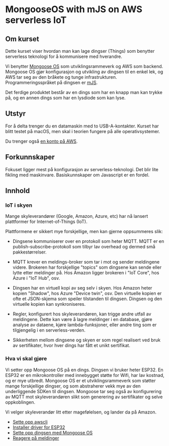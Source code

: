# MongooseOS with mJS on AWS serverless IoT

## Om kurset

Dette kurset viser hvordan man kan lage dingser (Things) som benytter serverless teknologi for å kommunisere med hverandre.

Vi benytter [Mongoose OS](https://mongoose-os.com/) som utviklingsrammeverk og AWS som backend. Mongoose OS gjør konfigurasjon og utvikling av dingsen til en enkel lek, og AWS tar seg av den bråkete og tunge infrastrukturen. Programmeringsspråket på dingsen er [mJS](https://github.com/cesanta/mjs).

Det ferdige produktet består av en dings som har en knapp man kan trykke på, og en annen dings som har en lysdiode som kan lyse.

## Utstyr

For å delta trenger du en datamaskin med to USB-A-kontakter. Kurset har blitt testet på macOS, men skal i teorien fungere på alle operativsystemer.

Du trenger også [en konto på AWS](https://portal.aws.amazon.com/billing/signup#/start).

## Forkunnskaper

Fokuset ligger mest på konfigurasjon av serverless-teknologi. Det blir lite fikling med maskinvare. Basiskunnskaper om Javascript er en fordel.

## Innhold

### IoT i skyen

Mange skyleverandører (Google, Amazon, Azure, etc) har nå lansert plattformer for Internet-of-Things (IoT).

Plattformene er sikkert mye forskjellige, men kan gjerne oppsummeres slik:

* Dingsene kommuniserer over en protokoll som heter MQTT. MQTT er en publish-subscribe-protokoll som tilbyr lav overhead og dermed små pakkestørrelser.

* MQTT krever en meldings-broker som tar i mot og sender meldingene videre. Brokeren har forskjellige "topics" som dingsene kan sende eller lytte etter meldinger på. Hos Amazon ligger brokeren i "IoT Core", hos Azure i "IoT Hub", osv.

* Dingsen har en virtuell kopi av seg selv i skyen. Hos Amazon heter kopien "Shadow", hos Azure "Device twin", osv. Den virtuelle kopien er ofte et JSON-skjema som speiler tilstanden til dingsen. Dingsen og den virtuelle kopien kan synkroniseres.

* Regler, konfigurert hos skyleverandøren, kan trigge andre utfall av meldingene. Dette kan være å lagre meldinger i en database, gjøre analyse av dataene, kjøre lambda-funksjoner, eller andre ting som er tilgjengelig i en serverless-verden.

* Sikkerheten mellom dingsene og skyen er som regel realisert ved bruk av sertifikater, hvor hver dings har fått et unikt sertifikat.

### Hva vi skal gjøre

Vi setter opp Mongoose OS på en dings. Dingsen vi bruker heter ESP32. En ESP32 er en mikrokontroller med innebygget støtte for Wifi, har lav kostnad, og er mye utbredt. Mongoose OS er et utviklingsrammeverk som støtter mange forskjellige dingser, og som abstraherer vekk mye av den underliggende SDKen til dingsen. Mongoose tar seg også av konfigurering av MQTT mot skyleverandøren slikt som generering av sertifikater og selve oppkoblingen.

Vi velger skyleverandør litt etter magefølelsen, og lander da på Amazon.

* [Sette opp awscli](./tools)
* [Installer driver for ESP32](./usb-uart)
* [Sette opp dingsen med Mongoose OS](./mongoose-os)
* [Reagere på meldinger](./mongoose-messaging)
